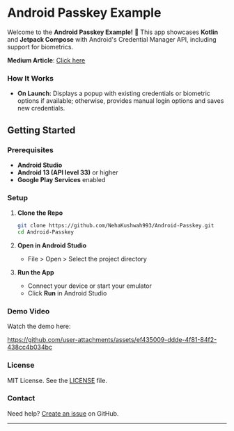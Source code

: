 # Android Passkey Example

Welcome to the **Android Passkey Example!** 🎉 This app showcases **Kotlin** and **Jetpack Compose** with Android's Credential Manager API, including support for biometrics.

**Medium Article**: [Click here](https://medium.com/@n20/simplifying-logins-in-android-with-passkeys-a-quick-guide-08ed67e15619)

### How It Works

- **On Launch**: Displays a popup with existing credentials or biometric options if available; otherwise, provides manual login options and saves new credentials.

## Getting Started

### Prerequisites

- **Android Studio**
- **Android 13 (API level 33)** or higher
- **Google Play Services** enabled

### Setup

1. **Clone the Repo**

   ```bash
   git clone https://github.com/NehaKushwah993/Android-Passkey.git
   cd Android-Passkey
   ```

2. **Open in Android Studio**

   - File > Open > Select the project directory

3. **Run the App**

   - Connect your device or start your emulator
   - Click **Run** in Android Studio

### Demo Video

Watch the demo here:

https://github.com/user-attachments/assets/ef435009-ddde-4f81-84f2-438cc4b034bc


### License

MIT License. See the [LICENSE](LICENSE) file.

### Contact

Need help? [Create an issue](https://github.com/NehaKushwah993/Android-Passkey/issues) on GitHub.

---
